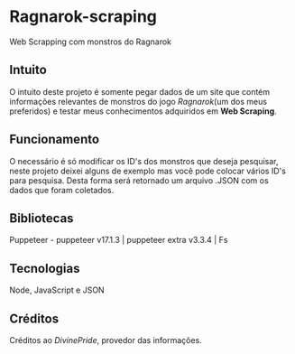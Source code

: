 # Ragnarok-scraping
 Web Scrapping com monstros do Ragnarok


## Intuito
O intuito deste projeto é somente pegar dados de um site que contém informações relevantes de monstros do jogo *Ragnarok*(um dos meus preferidos) e testar meus conhecimentos adquiridos em **Web Scraping**.


## Funcionamento
O necessário é só modificar os ID's dos monstros que deseja pesquisar, neste projeto deixei alguns de exemplo mas você pode colocar vários ID's para pesquisa. Desta forma será retornado um arquivo .JSON com os dados que foram coletados.

## Bibliotecas
Puppeteer - puppeteer v17.1.3 | puppeteer extra v3.3.4 | Fs

## Tecnologias
Node, JavaScript e JSON

## Créditos
Créditos ao *DivinePride*, provedor das informações.
